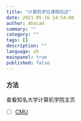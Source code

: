 ```yaml
---
title: "计算机学位课程综述"
date: 2021-05-16 14:54:08
author: Ahacad
summary: ""
category: ""
tags: []
description: ""
language: zh
mainpanel: true
published: false
---
```


### 方法

查看知名大学计算机学院主页

- [ ] [CMU](https://csd.cmu.edu)

